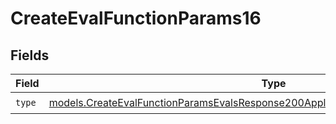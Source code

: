 # CreateEvalFunctionParams16


## Fields

| Field                                                                                                                                                                        | Type                                                                                                                                                                         | Required                                                                                                                                                                     | Description                                                                                                                                                                  |
| ---------------------------------------------------------------------------------------------------------------------------------------------------------------------------- | ---------------------------------------------------------------------------------------------------------------------------------------------------------------------------- | ---------------------------------------------------------------------------------------------------------------------------------------------------------------------------- | ---------------------------------------------------------------------------------------------------------------------------------------------------------------------------- |
| `type`                                                                                                                                                                       | [models.CreateEvalFunctionParamsEvalsResponse200ApplicationJSONResponseBody516Type](../models/createevalfunctionparamsevalsresponse200applicationjsonresponsebody516type.md) | :heavy_check_mark:                                                                                                                                                           | N/A                                                                                                                                                                          |